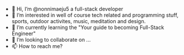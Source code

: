 - 👋 Hi, I’m @nonnimaeju5 a full-stack developer 
- 👀 I’m interested in well of course tech related and programming stuff, sports, outdoor activites, music, meditation and design. 
- 🌱 I’m currently learning the "Your guide to becoming Full-Stack Engineer"
- 💞️ I’m looking to collaborate on ...
- 📫 How to reach me? 

<!---
nonnimaeju5/nonnimaeju5 is a ✨ special ✨ repository because its `README.md` (this file) appears on your GitHub profile.
You can click the Preview link to take a look at your changes.
--->
